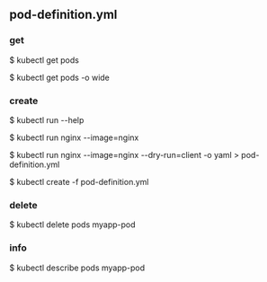 ## pod-definition.yml
### get
$ kubectl get pods

$ kubectl get pods -o wide

### create
$ kubectl run --help

$ kubectl run nginx --image=nginx

$ kubectl run nginx --image=nginx --dry-run=client -o yaml > pod-definition.yml

$ kubectl create -f pod-definition.yml

### delete
$ kubectl delete pods myapp-pod

### info
$ kubectl describe pods myapp-pod
